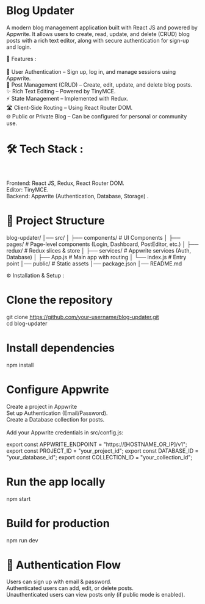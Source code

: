 # Blog Updater
A modern blog management application built with React JS and powered by Appwrite. It allows users to create, read, update, and delete (CRUD) blog posts with a rich text editor, along with secure authentication for sign-up and login.

🚀 Features : <br><br>
🔑 User Authentication – Sign up, log in, and manage sessions using Appwrite.<br>
📝 Post Management (CRUD) – Create, edit, update, and delete blog posts.<br>
✨ Rich Text Editing – Powered by TinyMCE.<br>
⚡ State Management – Implemented with Redux.<br>
🛣️ Client-Side Routing – Using React Router DOM.<br>
🌐 Public or Private Blog – Can be configured for personal or community use.<br>

# 🛠️ Tech Stack :<br><br>
Frontend: React JS, Redux, React Router DOM. <br>
Editor: TinyMCE. <br>
Backend: Appwrite (Authentication, Database, Storage) . <br> 

# 📂 Project Structure<br>
blog-updater/
│── src/
│   ├── components/   # UI Components
│   ├── pages/        # Page-level components (Login, Dashboard, PostEditor, etc.)
│   ├── redux/        # Redux slices & store
│   ├── services/     # Appwrite services (Auth, Database)
│   ├── App.js        # Main app with routing
│   └── index.js      # Entry point
│── public/           # Static assets
│── package.json
│── README.md

⚙️ Installation & Setup : <br>

# Clone the repository<br>
git clone https://github.com/your-username/blog-updater.git<br>
cd blog-updater
<br>

# Install dependencies

npm install<br>


# Configure Appwrite<br>

Create a project in Appwrite<br>
Set up Authentication (Email/Password).<br>
Create a Database collection for posts.<br>
<br>
Add your Appwrite credentials in src/config.js:<br>

export const APPWRITE_ENDPOINT = "https://[HOSTNAME_OR_IP]/v1";
export const PROJECT_ID = "your_project_id";
export const DATABASE_ID = "your_database_id";
export const COLLECTION_ID = "your_collection_id";


# Run the app locally <br>
npm start


# Build for production<br>
npm run dev
<br>

# 🔐 Authentication Flow<br>
Users can sign up with email & password.<br>
Authenticated users can add, edit, or delete posts.<br>
Unauthenticated users can view posts only (if public mode is enabled).<br>
